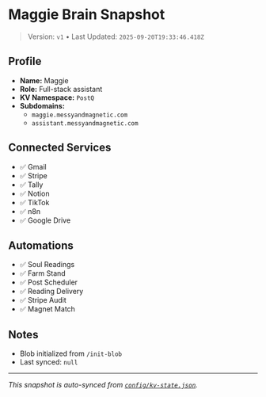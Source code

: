 # Maggie Brain Snapshot

> Version: `v1` • Last Updated: `2025-09-20T19:33:46.418Z`

## Profile
- **Name:** Maggie
- **Role:** Full-stack assistant
- **KV Namespace:** `PostQ`
- **Subdomains:**
  - `maggie.messyandmagnetic.com`
  - `assistant.messyandmagnetic.com`

## Connected Services
- ✅ Gmail
- ✅ Stripe
- ✅ Tally
- ✅ Notion
- ✅ TikTok
- ✅ n8n
- ✅ Google Drive

## Automations
- ✅ Soul Readings
- ✅ Farm Stand
- ✅ Post Scheduler
- ✅ Reading Delivery
- ✅ Stripe Audit
- ✅ Magnet Match

## Notes
- Blob initialized from `/init-blob`
- Last synced: `null`

---

_This snapshot is auto-synced from [`config/kv-state.json`](../config/kv-state.json)._ 
